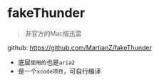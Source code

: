 # fakeThunder

> 非官方的Mac版迅雷

github: <https://github.com/MartianZ/fakeThunder>

* 底层`使用的`也是`aria2`
* 是一个`xcode项目`，可自行编译

